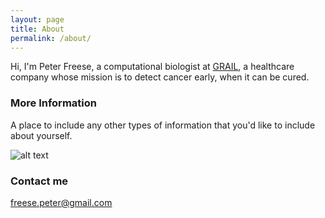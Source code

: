 ```yaml
---
layout: page
title: About
permalink: /about/
---
```


Hi, I'm Peter Freese, a computational biologist at [GRAIL](https://www.grailbio.com), a healthcare company whose mission is to detect cancer early, when it can be cured.

### More Information

A place to include any other types of information that you'd like to include about yourself.

![alt text](https://github.com/pfreese/pfreese.github.io/images/freese_peter_headshot.jpg "Peter Freese")

### Contact me

[freese.peter@gmail.com](mailto:freese.peter@gmail.com)
